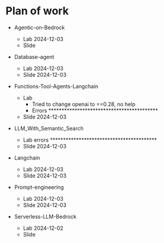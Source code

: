 # Plan of work

* Agentic-on-Bedrock
  * Lab 2024-12-03
  * Slide

* Database-agent
  * Lab 2024-12-03
  * Slide 2024-12-03

* Functions-Tool-Agents-Langchain
  * Lab
     * Tried to change openai to ==0.28, no help
     * Errors ******************************************
  * Slide 2024-12-03

* LLM_With_Semantic_Search
  * Lab errors *****************************************
  * Slide 2024-12-03

* Langchain
  * Lab 2024-12-03
  * Slide  2024-12-03

* Prompt-engineering
  * Lab 2024-12-03
  * Slide 2024-12-03

* Serverless-LLM-Bedrock
  * Lab 2024-12-02
  * Slide

